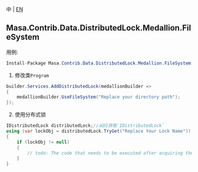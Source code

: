 中 | [EN](README.md)

## Masa.Contrib.Data.DistributedLock.Medallion.FileSystem

用例:

```c#
Install-Package Masa.Contrib.Data.DistributedLock.Medallion.FileSystem
```

1. 修改类`Program`

``` C#
builder.Services.AddDistributedLock(medallionBuilder =>
{
    medallionBuilder.UseFileSystem("Replace your directory path");
});
```

2. 使用分布式锁

``` C#
IDistributedLock distributedLock;//从DI获取`IDistributedLock`
using (var lockObj = distributedLock.TryGet("Replace Your Lock Name"))
{
    if (lockObj != null)
    {
        // todo: The code that needs to be executed after acquiring the distributed lock
    }
}
```

